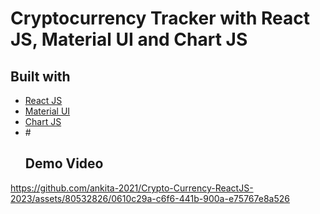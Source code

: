 # Cryptocurrency Tracker with React JS, Material UI and Chart JS

## Built with

- [React JS](https://reactjs.org/)
- [Material UI](https://v4.mui.com/)
- [Chart JS](https://reactchartjs.github.io/react-chartjs-2/#/)
- #<h2>Demo Video</h2>

https://github.com/ankita-2021/Crypto-Currency-ReactJS-2023/assets/80532826/0610c29a-c6f6-441b-900a-e75767e8a526


